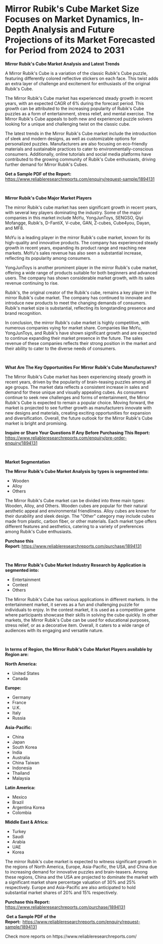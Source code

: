 <p><h1>Mirror Rubik's Cube Market Size Focuses on Market Dynamics, In-Depth Analysis and Future Projections of its Market Forecasted for Period from 2024 to 2031</h1></p><p><strong>Mirror Rubik's Cube Market Analysis and Latest Trends</strong></p>
<p><p>A Mirror Rubik's Cube is a variation of the classic Rubik's Cube puzzle, featuring differently colored reflective stickers on each face. This twist adds an extra layer of challenge and excitement for enthusiasts of the original Rubik's Cube.</p><p>The Mirror Rubik's Cube market has experienced steady growth in recent years, with an expected CAGR of 6% during the forecast period. This growth can be attributed to the increasing popularity of Rubik's Cube puzzles as a form of entertainment, stress relief, and mental exercise. The Mirror Rubik's Cube appeals to both new and experienced puzzle solvers looking for a unique and challenging twist on the classic cube.</p><p>The latest trends in the Mirror Rubik's Cube market include the introduction of sleek and modern designs, as well as customizable options for personalized puzzles. Manufacturers are also focusing on eco-friendly materials and sustainable practices to cater to environmentally-conscious consumers. Additionally, online tutorials and social media platforms have contributed to the growing community of Rubik's Cube enthusiasts, driving further demand for Mirror Rubik's Cubes.</p></p>
<p><strong>Get a Sample PDF of the Report:&nbsp;</strong> <a href="https://www.reliableresearchreports.com/enquiry/request-sample/1894131">https://www.reliableresearchreports.com/enquiry/request-sample/1894131</a></p>
<p>&nbsp;</p>
<p><strong>Mirror Rubik's Cube Major Market Players</strong></p>
<p><p>The mirror Rubik's cube market has seen significant growth in recent years, with several key players dominating the industry. Some of the major companies in this market include MoYu, YongJunToys, SENGSO, Qiyi Mofangge, Rubik's, D-FantiX, V-cube, GAN, Z-cubes, Cube4you, Dayan, and MF8.</p><p>MoYu is a leading player in the mirror Rubik's cube market, known for its high-quality and innovative products. The company has experienced steady growth in recent years, expanding its product range and reaching new markets. MoYu's sales revenue has also seen a substantial increase, reflecting its popularity among consumers.</p><p>YongJunToys is another prominent player in the mirror Rubik's cube market, offering a wide range of products suitable for both beginners and advanced users. The company has shown considerable market growth, with its sales revenue continuing to rise.</p><p>Rubik's, the original creator of the Rubik's cube, remains a key player in the mirror Rubik's cube market. The company has continued to innovate and introduce new products to meet the changing demands of consumers. Rubik's market size is substantial, reflecting its longstanding presence and brand recognition.</p><p>In conclusion, the mirror Rubik's cube market is highly competitive, with numerous companies vying for market share. Companies like MoYu, YongJunToys, and Rubik's have shown significant growth and are expected to continue expanding their market presence in the future. The sales revenue of these companies reflects their strong position in the market and their ability to cater to the diverse needs of consumers.</p></p>
<p>&nbsp;</p>
<p><strong>What Are The Key Opportunities For Mirror Rubik's Cube Manufacturers?</strong></p>
<p><p>The Mirror Rubik's Cube market has been experiencing steady growth in recent years, driven by the popularity of brain-teasing puzzles among all age groups. The market data reflects a consistent increase in sales and demand for these unique and visually appealing cubes. As consumers continue to seek new challenges and forms of entertainment, the Mirror Rubik's Cube is expected to remain a popular choice. Moving forward, the market is projected to see further growth as manufacturers innovate with new designs and materials, creating exciting opportunities for expansion and diversification. Overall, the future outlook for the Mirror Rubik's Cube market is bright and promising.</p></p>
<p><strong>Inquire or Share Your Questions If Any Before Purchasing This Report:</strong> <a href="https://www.reliableresearchreports.com/enquiry/pre-order-enquiry/1894131">https://www.reliableresearchreports.com/enquiry/pre-order-enquiry/1894131</a></p>
<p>&nbsp;</p>
<p><strong>Market Segmentation</strong></p>
<p><strong>The Mirror Rubik's Cube Market Analysis by types is segmented into:</strong></p>
<p><ul><li>Wooden</li><li>Alloy</li><li>Others</li></ul></p>
<p><p>The Mirror Rubik's Cube market can be divided into three main types: Wooden, Alloy, and Others. Wooden cubes are popular for their natural aesthetic appeal and environmental friendliness. Alloy cubes are known for their durability and sleek design. The "Other" category may include cubes made from plastic, carbon fiber, or other materials. Each market type offers different features and aesthetics, catering to a variety of preferences among Rubik's Cube enthusiasts.</p></p>
<p><strong>Purchase this Report:&nbsp;</strong><a href="https://www.reliableresearchreports.com/purchase/1894131">https://www.reliableresearchreports.com/purchase/1894131</a></p>
<p>&nbsp;</p>
<p><strong>The Mirror Rubik's Cube Market Industry Research by Application is segmented into:</strong></p>
<p><ul><li>Entertainment</li><li>Contest</li><li>Others</li></ul></p>
<p><p>The Mirror Rubik's Cube has various applications in different markets. In the entertainment market, it serves as a fun and challenging puzzle for individuals to enjoy. In the contest market, it is used as a competitive game where participants showcase their skills in solving the cube quickly. In other markets, the Mirror Rubik's Cube can be used for educational purposes, stress relief, or as a decorative item. Overall, it caters to a wide range of audiences with its engaging and versatile nature.</p></p>
<p>&nbsp;</p>
<p><strong>In terms of Region, the Mirror Rubik's Cube Market Players available by Region are:</strong></p>
<p>
    <p> <strong> North America: </strong>
        <ul>
            <li>United States</li>
            <li>Canada</li>
        </ul>
        </p> 
    <p> <strong> Europe: </strong>
        <ul>
            <li>Germany</li>
            <li>France</li>
            <li>U.K.</li>
            <li>Italy</li>
            <li>Russia</li>
        </ul>
        </p> 
    <p> <strong> Asia-Pacific: </strong>
        <ul>
            <li>China</li>
            <li>Japan</li>
            <li>South Korea</li>
            <li>India</li>
            <li>Australia</li>
            <li>China Taiwan</li>
            <li>Indonesia</li>
            <li>Thailand</li>
            <li>Malaysia</li>
        </ul>
        </p> 
    <p> <strong> Latin America: </strong>
        <ul>
            <li>Mexico</li>
            <li>Brazil</li>
            <li>Argentina Korea</li>
            <li>Colombia</li>
        </ul>
        </p> 
    <p> <strong> Middle East & Africa: </strong>
        <ul>
            <li>Turkey</li>
            <li>Saudi</li>
            <li>Arabia</li>
            <li>UAE</li>
            <li>Korea</li>
        </ul>
    </p>
    </p>
<p><p>The mirror Rubik's cube market is expected to witness significant growth in the regions of North America, Europe, Asia-Pacific, the USA, and China due to increasing demand for innovative puzzles and brain-teasers. Among these regions, China and the USA are projected to dominate the market with a significant market share percentage valuation of 30% and 25% respectively. Europe and Asia-Pacific are also anticipated to hold substantial market shares of 20% and 15% respectively.</p></p>
<p><strong>Purchase this Report: </strong><a href="https://www.reliableresearchreports.com/purchase/1894131">https://www.reliableresearchreports.com/purchase/1894131</a></p>
<p>&nbsp;<strong>Get a Sample PDF of the Report:&nbsp;&nbsp;</strong><a href="https://www.reliableresearchreports.com/enquiry/request-sample/1894131">https://www.reliableresearchreports.com/enquiry/request-sample/1894131</a></p>
<p><strong></strong></p>
<p>Check more reports on https://www.reliableresearchreports.com/</p>